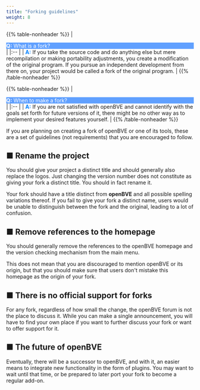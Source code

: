 ```yaml
---
title: "Forking guidelines"
weight: 8
---
```

{{% table-nonheader %}}
|<div style="background-color:#60A0FF;"> <font color="#FFFFFF">**Q:** What is a fork?</font></div>                                       |
|:-- |
|<font color="#0080FF"> **A:**</font> If you take the source code and do anything else but mere recompilation or making portability adjustments, you create a modification of the original program. If you pursue an independent development from there on, your project would be called a fork of the original program. |
{{% /table-nonheader %}}

{{% table-nonheader %}}
| <div style="background-color:#60A0FF;"> <font color="#FFFFFF">**Q:** When to make a fork?</font></div>                                  |
|:-- |
| <font color="#0080FF"> **A:**</font> If you are not satisfied with openBVE and cannot identify with the goals set forth for future versions of it, there might be no other way as to implement your desired features yourself. |
{{% /table-nonheader %}}


If you are planning on creating a fork of openBVE or one of its tools, these are a set of guidelines (not requirements) that you are encouraged to follow.

## ■ Rename the project

You should give your project a distinct title and should generally also replace the logos. Just changing the version number does not constitute as giving your fork a distinct title. You should in fact rename it.

Your fork should have a title distinct from **openBVE** and all possible spelling variations thereof. If you fail to give your fork a distinct name, users would be unable to distinguish between the fork and the original, leading to a lot of confusion.

## ■ Remove references to the homepage

You should generally remove the references to the openBVE homepage and the version checking mechanism from the main menu.

This does not mean that you are discouraged to mention openBVE or its origin, but that you should make sure that users don't mistake this homepage as the origin of your fork.



## ■ There is no official support for forks

For any fork, regardless of how small the change, the openBVE forum is not the place to discuss it. While you can make a single announcement, you will have to find your own place if you want to further discuss your fork or want to offer support for it.

## ■ The future of openBVE

Eventually, there will be a successor to openBVE, and with it, an easier means to integrate new functionality in the form of plugins. You may want to wait until that time, or be prepared to later port your fork to become a regular add-on.